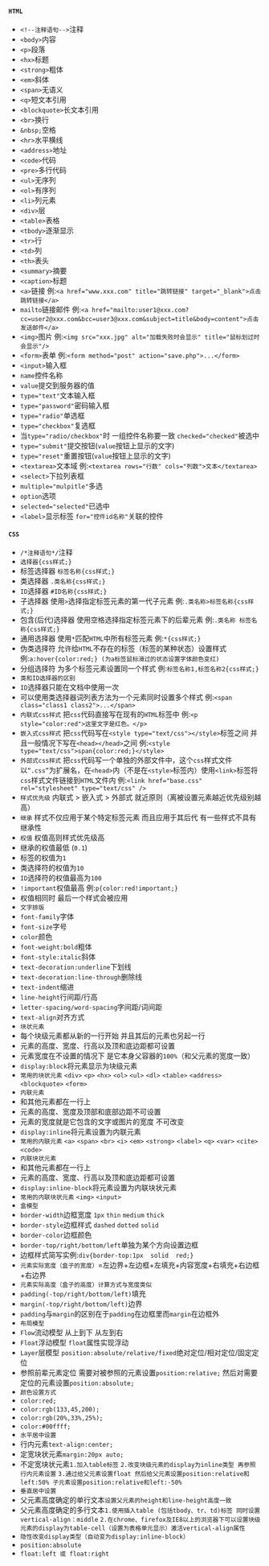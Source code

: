 #### `HTML`

* `<!--注释语句-->`注释
* `<body>`内容
* `<p>`段落
* `<hx>`标题
* `<strong>`粗体 
* `<em>`斜体
* `<span>`无语义
* `<q>`短文本引用
* `<blockquote>`长文本引用
* `<br>`换行
* `&nbsp;`空格
* `<hr>`水平横线
* `<address>`地址
* `<code>`代码 
* `<pre>`多行代码
* `<ul>`无序列 
* `<ol>`有序列 
* `<li>`列元素
* `<div>`层
* `<table>`表格 
 * `<tbody>`逐渐显示 
 * `<tr>`行 
 * `<td>`列 
 * `<th>`表头 
 * `<summary>`摘要 
 * `<caption>`标题
* `<a>`链接 例:`<a href="www.xxx.com" title="跳转链接" target="_blank">点击跳转链接</a>`
* `mailto`链接邮件 例:`<a href="mailto:user1@xxx.com?cc=user2@xxx.com&bcc=user3@xxx.com&subject=title&body=content">点击发送邮件</a>`
* `<img>`图片 例:`<img src="xxx.jpg" alt="加载失败时会显示" title="鼠标划过时会显示"/>`
* `<form>`表单 例:`<form method="post" action="save.php">...</form>`  
* `<input>`输入框 
 * `name`控件名称 
 * `value`提交到服务器的值
 * `type="text"`文本输入框
 * `type="password"`密码输入框
 * `type="radio"`单选框
 * `type="checkbox"`复选框
 * 当`type="radio/checkbox"`时 一组控件名称要一致 `checked="checked"`被选中
 * `type="submit"`提交按钮(`value`按钮上显示的文字)
 * `type="reset"`重置按钮(`value`按钮上显示的文字)
* `<textarea>`文本域 例:`<textarea rows="行数" cols="列数">文本</textarea>`
* `<select>`下拉列表框
 * `multiple="mulpitle"`多选 
 * `option`选项
 * `selected="selected"`已选中  
* `<label>`显示标签 `for="控件id名称"`关联的控件

#### `CSS`

* `/*注释语句*/`注释
* `选择器{css样式;}`
 * 标签选择器 `标签名称{css样式;}`
 * 类选择器 `.类名称{css样式;}`
 * `ID`选择器 `#ID名称{css样式;}`
 * 子选择器 使用`>`选择指定标签元素的第一代子元素 例:`.类名称>标签名称{css样式;}`
 * 包含(后代)选择器 使用空格选择指定标签元素下的后辈元素 例:`.类名称 标签名称{css样式;}`
 * 通用选择器 使用`*`匹配`HTML`中所有标签元素 例:`*{css样式;}`
 * 伪类选择符 允许给`HTML`不存在的标签（标签的某种状态）设置样式 例:`a:hover{color:red;} (为a标签鼠标滑过的状态设置字体颜色变红)`
 * 分组选择符 为多个标签元素设置同一个样式 例:`标签名称1,标签名称2{css样式;}`
* `类和ID选择器的区别`
 * `ID`选择器只能在文档中使用一次
 * 可以使用类选择器词列表方法为一个元素同时设置多个样式 例:`<span class="class1 class2">...</span>`
* `内联式css样式` 把`css`代码直接写在现有的`HTML`标签中 例:`<p style="color:red">这里文字是红色。</p>`
* `嵌入式css样式` 把`css`代码写在`<style type="text/css"></style>`标签之间 并且一般情况下写在`<head></head>`之间 例:`<style type="text/css">span{color:red;}</style>`
* `外部式css样式` 把`css`代码写一个单独的外部文件中，这个`css`样式文件以`“.css”`为扩展名，在`<head>`内（不是在`<style>`标签内）使用`<link>`标签将`css`样式文件链接到`HTML`文件内 例:`<link href="base.css" rel="stylesheet" type="text/css" />`
* `样式优先级` 内联式 > 嵌入式 > 外部式 就近原则（离被设置元素越近优先级别越高）
* `继承` 样式不仅应用于某个特定标签元素 而且应用于其后代 有一些样式不具有继承性
* `权值` 权值高则样式优先级高
 * 继承的权值最低 (`0.1`)
 * 标签的权值为`1`
 * 类选择符的权值为`10`
 * `ID`选择符的权值最高为`100`
 * `!important`权值最高 例:`p{color:red!important;}`
 * 权值相同时 最后一个样式会被应用
* `文字排版`
 * `font-family`字体
 * `font-size`字号
 * `color`颜色
 * `font-weight:bold`粗体
 * `font-style:italic`斜体
 * `text-decoration:underline`下划线
 * `text-decoration:line-through`删除线
 * `text-indent`缩进
 * `line-height`行间距/行高
 * `letter-spacing/word-spacing`字间距/词间距
 * `text-align`对齐方式
* `块状元素`
 * 每个块级元素都从新的一行开始 并且其后的元素也另起一行
 * 元素的高度、宽度、行高以及顶和底边距都可设置
 * 元素宽度在不设置的情况下 是它本身父容器的`100%`（和父元素的宽度一致）
 * `display:block`将元素显示为块级元素
 * `常用的块状元素` `<div>` `<p>` `<hx>` `<ol>` `<ul>` `<dl>` `<table>` `<address>` `<blockquote>` `<form>`
* `内联元素`
 * 和其他元素都在一行上
 * 元素的高度、宽度及顶部和底部边距不可设置
 * 元素的宽度就是它包含的文字或图片的宽度 不可改变
 * `display:inline`将元素设置为内联元素
 * `常用的内联元素` `<a>` `<span>` `<br>` `<i>` `<em>` `<strong>` `<label>` `<q>` `<var>` `<cite>` `<code>`
* `内联块状元素` 
 * 和其他元素都在一行上
 * 元素的高度、宽度、行高以及顶和底边距都可设置
 * `display:inline-block`将元素设置为内联块状元素
 * `常用的内联块状元素` `<img>` `<input>`
* `盒模型`
 * `border-width`边框宽度 `1px` `thin` `medium` `thick`
 * `border-style`边框样式 `dashed` `dotted` `solid`
 * `border-color`边框颜色
 * `border-top/right/bottom/left`单独为某个方向设置边框
 * 边框样式简写实例:`div{border-top:1px  solid  red;}`
 * `元素实际宽度（盒子的宽度）`=左边界+左边框+左填充+内容宽度+右填充+右边框+右边界
 * `元素实际高度（盒子的高度）计算方式与宽度类似`
 * `padding(-top/right/bottom/left)`填充
 * `margin(-top/right/bottom/left)`边界
 * `padding`与`margin`的区别在于`padding`在边框里而`margin`在边框外
* `布局模型`
 * `Flow`流动模型 从上到下 从左到右
 * `Float`浮动模型 `float`属性实现浮动
 * `Layer`层模型 `position:absolute/relative/fixed`绝对定位/相对定位/固定定位
 * 参照前辈元素定位 需要对被参照的元素设置`position:relative;` 然后对需要定位的元素设置`position:absolute;`
* `颜色设置方式`
 * `color:red;`
 * `color:rgb(133,45,200);`
 * `color:rgb(20%,33%,25%);`
 * `color:#00ffff;`
* `水平居中设置`
 * 行内元素`text-align:center;`
 * 定宽块状元素`margin:20px auto;`
 * 不定宽块状元素`1.加入table标签` `2.改变块级元素的display为inline类型 再参照行内元素设置` `3.通过给父元素设置float 然后给父元素设置position:relative和left:50% 子元素设置position:relative和left:-50%`
* `垂直居中设置`
 * 父元素高度确定的单行文本`设置父元素的height和line-height高度一致`
 * 父元素高度确定的多行文本`1.使用插入table (包括tbody、tr、td)标签 同时设置vertical-align：middle` `2.在chrome、firefox及IE8以上的浏览器下可以设置块级元素的display为table-cell（设置为表格单元显示）激活vertical-align属性`
* `隐性改变display类型（自动变为display:inline-block）`
 * `position:absolute`
 * `float:left 或 float:right`
